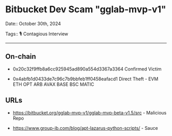 # Bitbucket Dev Scam "gglab-mvp-v1"

Date:: October 30th, 2024

Tags:: 🎙️ Contagious Interview


---


## On-chain

- 0x20c32f9ffb8a6cc925945ad890a554d3367a3364 Confirmed Victim

- 0x4abfb1d0433de7c96c7b9bbfeb1ff0458eafacd1 Direct Theft - EVM ETH OPT ARB AVAX BASE BSC MATIC



## URLs


- https://bitbucket.org/gglab-mvp-v1/gglab-mvp-beta-v1.5/src - Malicious Repo

- https://www.group-ib.com/blog/apt-lazarus-python-scripts/ - Sauce